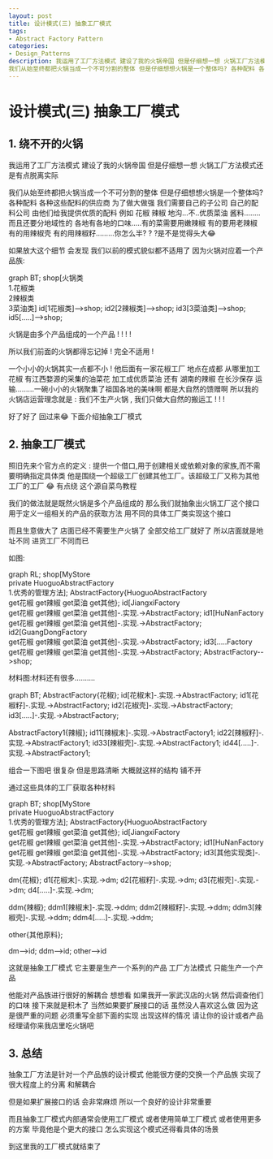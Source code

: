 ```yaml
---
layout: post
title: 设计模式(三) 抽象工厂模式
tags:
- Abstract Factory Pattern
categories:
- Design_Patterns
description: 我运用了工厂方法模式 建设了我的火锅帝国 但是仔细想一想 火锅工厂方法模式还是有点脱离实际
我们从始至终都把火锅当成一个不可分割的整体 但是仔细想想火锅是一个整体吗? 各种配料 各种这些配料的供应商 为了做大做强 我们需要自己的子公司 自己的配料公司 由他们给我提供优质的配料 例如 花椒 辣椒 地沟…不..优质菜油 酱料........
---
```




# 设计模式(三) 抽象工厂模式

## 1. 绕不开的火锅

我运用了工厂方法模式 建设了我的火锅帝国 但是仔细想一想 火锅工厂方法模式还是有点脱离实际

我们从始至终都把火锅当成一个不可分割的整体 但是仔细想想火锅是一个整体吗? 各种配料 各种这些配料的供应商 为了做大做强 我们需要自己的子公司 自己的配料公司 由他们给我提供优质的配料 例如 花椒 辣椒 地沟…不..优质菜油 酱料........而且还要分地域性的 各地有各地的口味.....有的菜需要用嫩辣椒 有的要用老辣椒 有的用辣椒壳 有的用辣椒籽.........你怎么半? ? ?是不是觉得头大😂

如果放大这个细节 会发现 我们以前的模式貌似都不适用了 因为火锅对应着一个产品族:

<div class="mermaid">
graph BT;
shop[火锅类<br/>1.花椒类<br/>2辣椒类<br/>3菜油类]
	id[1花椒类]-->shop;
	id2[2辣椒类]-->shop;
	id3[3菜油类]-->shop;
	id5[.....]-->shop;
</div>

火锅是由多个产品组成的一个产品 ! ! ! !

所以我们前面的火锅都得忘记掉 ! 完全不适用 !

一个小小的火锅其实一点都不小 ! 他后面有一家花椒工厂 地点在成都 从哪里加工花椒 有江西婺源的采集的油菜花 加工成优质菜油 还有 湖南的辣椒 在长沙保存 运输.........一碗小小的火锅聚集了祖国各地的美味啊 都是大自然的馈赠啊  所以我的火锅店运营理念就是 : 我们不生产火锅 , 我们只做大自然的搬运工 ! ! !

好了好了 回过来😂 下面介绍抽象工厂模式
## 2. 抽象工厂模式
照旧先来个官方点的定义 : 提供一个借口,用于创建相关或依赖对象的家族,而不需要明确指定具体类
他是围绕一个超级工厂创建其他工厂。该超级工厂又称为其他工厂的工厂 😂 有点绕 这个源自菜鸟教程

我们的做法就是既然火锅是多个产品组成的 那么我们就抽象出火锅工厂这个接口 用于定义一组相关的产品的获取方法 用不同的具体工厂类实现这个接口

而且生意做大了 店面已经不需要生产火锅了 全部交给工厂就好了 所以店面就是地址不同 进货工厂不同而已

如图:

<div class="mermaid">
graph RL;
shop[MyStore<br/>private HuoguoAbstractFactory<br/>1.优秀的管理方法];
AbstractFactory{HuoguoAbstractFactory<br/>get花椒 get辣椒 get菜油 get其他};
id[JiangxiFactory<br/>get花椒 get辣椒 get菜油 get其他]-.实现.->AbstractFactory;
id1[HuNanFactory<br/>get花椒 get辣椒 get菜油 get其他]-.实现.->AbstractFactory;
id2[GuangDongFactory<br/>get花椒 get辣椒 get菜油 get其他]-.实现.->AbstractFactory;
id3[.....Factory<br/>get花椒 get辣椒 get菜油 get其他]-.实现.->AbstractFactory;
AbstractFactory-->shop;

</div>

材料图:材料还有很多..........

<div class="mermaid">
graph BT;
AbstractFactory{花椒};
id[花椒末]-.实现.->AbstractFactory;
id1[花椒籽]-.实现.->AbstractFactory;
id2[花椒壳]-.实现.->AbstractFactory;
id3[.....]-.实现.->AbstractFactory;

AbstractFactory1{辣椒};
id11[辣椒末]-.实现.->AbstractFactory1;
id22[辣椒籽]-.实现.->AbstractFactory1;
id33[辣椒壳]-.实现.->AbstractFactory1;
id44[.....]-.实现.->AbstractFactory1;
</div>

组合一下图吧 很复杂 但是思路清晰  大概就这样的结构 铺不开

通过这些具体的工厂获取各种材料

<div class="mermaid">
graph BT;
shop[MyStore<br/>private HuoguoAbstractFactory<br/>1.优秀的管理方法];
AbstractFactory{HuoguoAbstractFactory<br/>get花椒 get辣椒 get菜油 get其他};
id[JiangxiFactory<br/>get花椒 get辣椒 get菜油 get其他]-.实现.->AbstractFactory;
id1[HuNanFactory<br/>get花椒 get辣椒 get菜油 get其他]-.实现.->AbstractFactory;
id3[其他实现类]-.实现.->AbstractFactory;
AbstractFactory-->shop;

dm{花椒};
d1[花椒末]-.实现.->dm;
d2[花椒籽]-.实现.->dm;
d3[花椒壳]-.实现.->dm;
d4[.....]-.实现.->dm;

ddm{辣椒};
ddm1[辣椒末]-.实现.->ddm;
ddm2[辣椒籽]-.实现.->ddm;
ddm3[辣椒壳]-.实现.->ddm;
ddm4[.....]-.实现.->ddm;

other{其他原料};


dm-->id;
ddm-->id;
other-->id
</div>

这就是抽象工厂模式 它主要是生产一个系列的产品  工厂方法模式 只能生产一个产品

他能对产品族进行很好的解耦合 想想看 如果我开一家武汉店的火锅 然后调查他们的口味 接下来就是积木了 当然如果要扩展接口的话 虽然没人喜欢这么做 因为这是很严重的问题 必须重写全部下面的实现 出现这样的情况 请让你的设计或者产品经理请你来我店里吃火锅吧 

## 3. 总结

抽象工厂方法是针对一个产品族的设计模式 他能很方便的交换一个产品族 实现了很大程度上的分离 和解耦合

但是如果扩展接口的话 会非常麻烦 所以一个良好的设计非常重要

而且抽象工厂模式内部通常会使用工厂模式 或者使用简单工厂模式 或者使用更多的方案 毕竟他是个更大的接口 怎么实现这个模式还得看具体的场景



到这里我的工厂模式就结束了